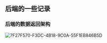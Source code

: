 ## 后端的一些记录

### 后端的数据返回架构

![7F27F570-F3DC-4B18-9C0A-55F1EB846B5D](/Users/qs/git-source/slog/300-项目管理/后端一些记录.assets/7F27F570-F3DC-4B18-9C0A-55F1EB846B5D.png)